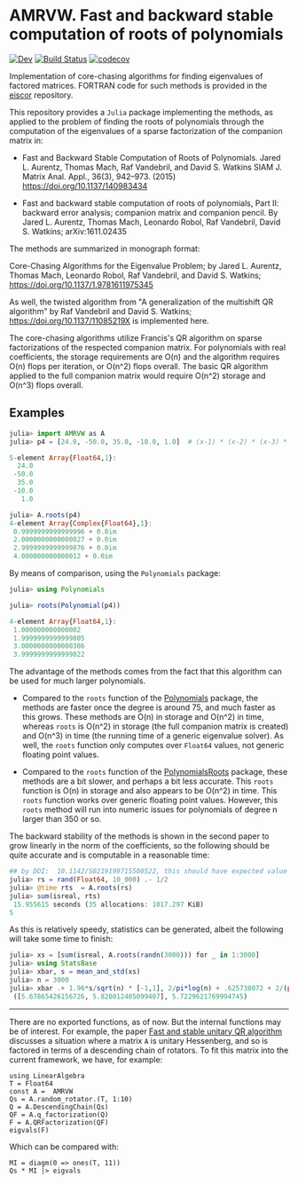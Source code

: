 # AMRVW. Fast and backward stable computation of roots of polynomials

[![Dev](https://img.shields.io/badge/docs-dev-blue.svg)](https://jverzani.github.io/AMRVW.jl/dev)
[![Build Status](https://github.com/jverzani/AMRVW.jl/workflows/CI/badge.svg)](https://github.com/jverzani/AMRVW.jl/actions)
[![codecov](https://codecov.io/gh/jverzani/AMRVW.jl/branch/master/graph/badge.svg)](https://codecov.io/gh/jverzani/AMRVW.jl)



Implementation of core-chasing algorithms for finding eigenvalues of
factored matrices.  FORTRAN code for such methods is provided in the
[eiscor](https://github.com/eiscor/eiscor) repository.

This repository provides a `Julia` package implementing the methods,
as applied to the problem of finding the roots of polynomials through
the computation of the eigenvalues of a sparse factorization of the
companion matrix in:

* Fast and Backward Stable Computation of Roots of Polynomials.
Jared L. Aurentz, Thomas Mach, Raf Vandebril, and David S. Watkins
SIAM J. Matrix Anal. Appl., 36(3), 942–973. (2015)
https://doi.org/10.1137/140983434


* Fast and backward stable computation of roots of polynomials, Part
II: backward error analysis; companion matrix and companion pencil. By
Jared L. Aurentz, Thomas Mach, Leonardo Robol, Raf Vandebril, David
S. Watkins; arXiv:1611.02435

The methods are summarized in monograph format:

Core-Chasing Algorithms for the Eigenvalue Problem; by Jared
L. Aurentz, Thomas Mach, Leonardo Robol, Raf Vandebril, and David
S. Watkins; https://doi.org/10.1137/1.9781611975345

As well, the twisted algorithm from "A generalization of the
multishift QR algorithm" by Raf Vandebril and David S. Watkins;
https://doi.org/10.1137/11085219X is implemented here.

The core-chasing algorithms utilize Francis's QR algorithm on sparse
factorizations of the respected companion matrix. For polynomials with
real coefficients, the storage requirements are O(n) and the algorithm
requires O(n) flops per iteration, or O(n^2) flops overall. The basic
QR algorithm applied to the full companion matrix would require O(n^2)
storage and O(n^3) flops overall.


## Examples

```julia
julia> import AMRVW as A
julia> p4 = [24.0, -50.0, 35.0, -10.0, 1.0]  # (x-1) * (x-2) * (x-3) * (x-4)

5-element Array{Float64,1}:
  24.0
 -50.0
  35.0
 -10.0
   1.0

julia> A.roots(p4)
4-element Array{Complex{Float64},1}:
 0.9999999999999996 + 0.0im
 2.0000000000000027 + 0.0im
 2.9999999999999876 + 0.0im
 4.000000000000012 + 0.0im
```

By means of comparison, using the `Polynomials` package:

```julia
julia> using Polynomials

julia> roots(Polynomial(p4))

4-element Array{Float64,1}:
 1.000000000000002
 1.9999999999999805
 3.0000000000000386
 3.9999999999999822
```


The advantage of the methods comes from the fact that this algorithm
can be used for much larger polynomials.

* Compared to the `roots` function of the
  [Polynomials](https://github.com/JuliaMath/Polynomials.jl) package,
  the methods are faster once the degree is around 75, and much faster
  as this grows. These methods are O(n) in storage and O(n^2) in time,
  whereas `roots` is O(n^2) in storage (the full companion matrix is
  created) and O(n^3) in time (the running time of a generic
  eigenvalue solver). As well, the `roots` function only computes over
  `Float64` values, not generic floating point values.

* Compared to the `roots` function of the
  [PolynomialsRoots](https://github.com/giordano/PolynomialRoots.jl)
  package, these methods are a bit slower, and perhaps a bit less
  accurate. This `roots` function is O(n) in storage and also appears
  to be O(n^2) in time. This `roots` function works over generic
  floating point values. However, this `roots` method will run into
  numeric issues for polynomials of degree n larger than 350 or so.


The backward stability of the methods is shown in the second paper to
grow linearly in the norm of the coefficients, so the following should
be quite accurate and is computable in a reasonable time:


```julia
## by DOI:	10.1142/S0219199715500522, this should have expected value ~ 2/pi*log(n) + .625738072 + 2/(pi*n) ~ 6.48
julia> rs = rand(Float64, 10_000) .- 1/2
julia> @time rts  = A.roots(rs)
julia> sum(isreal, rts)
 15.955615 seconds (35 allocations: 1017.297 KiB)
5
```

As this is relatively speedy, statistics can be generated, albeit the following will take some time to finish:

```julia
julia> xs = [sum(isreal, A.roots(randn(3000))) for _ in 1:3000]
julia> using StatsBase
julia> xbar, s = mean_and_std(xs)
julia> n = 3000
julia> xbar .+ 1.96*s/sqrt(n) * [-1,1], 2/pi*log(n) + .625738072 + 2/(pi*n)
 ([5.67865426156726, 5.820012405099407], 5.7229621769994745)
```


----

There are no exported functions, as of now. But the internal functions may be of interest. For example, the paper [Fast and stable unitary QR algorithm](http://etna.mcs.kent.edu/volumes/2011-2020/vol44/abstract.php?vol=44&pages=327-341) discusses a situation where a matrix `A` is unitary Hessenberg, and so is factored in terms of a descending chain of rotators. To fit this matrix into the current framework, we have, for example:

```
using LinearAlgebra
T = Float64
const A =  AMRVW
Qs = A.random_rotator.(T, 1:10)
Q = A.DescendingChain(Qs)
QF = A.q_factorization(Q)
F = A.QRFactorization(QF)
eigvals(F)
```

Which can be compared with:

```
MI = diagm(0 => ones(T, 11))
Qs * MI |> eigvals
```
